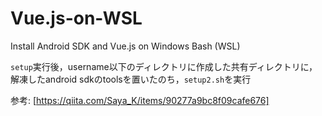 # Vue.js-on-WSL
Install Android SDK and Vue.js on Windows Bash (WSL)

`setup`実行後，username以下のディレクトリに作成した共有ディレクトリに，解凍したandroid sdkのtoolsを置いたのち，`setup2.sh`を実行

参考: [https://qiita.com/Saya_K/items/90277a9bc8f09cafe676]

